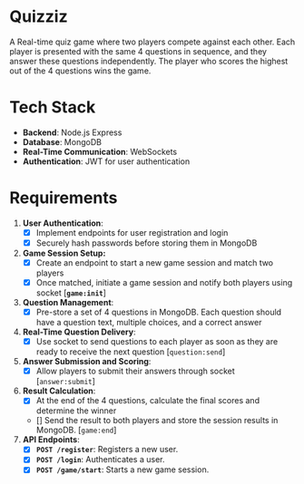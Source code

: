 # Quizziz 
A Real-time quiz game where two players compete against each other. Each player is presented with the same 4 questions in sequence, and they answer these questions independently. The player who scores the highest out of the 4 questions wins the game.

# Tech Stack
- **Backend**: Node.js Express
- **Database**: MongoDB
- **Real-Time Communication**: WebSockets
- **Authentication**: JWT for user authentication


# Requirements
1. **User Authentication**:
    - [x] Implement endpoints for user registration and login
    - [x] Securely hash passwords before storing them in MongoDB
2. **Game Session Setup:**
    - [x] Create an endpoint to start a new game session and match two players
    - [x] Once matched, initiate a game session and notify both players using socket [**`game:init`**]
3. **Question Management**:
    - [x] Pre-store a set of 4 questions in MongoDB. Each question should have a question text, multiple choices, and a correct answer
4. **Real-Time Question Delivery**:
    - [x] Use socket to send questions to each player as soon as they are ready to receive the next question [`question:send`]
5. **Answer Submission and Scoring**:
    - [x] Allow players to submit their answers through socket [`answer:submit`]
6. **Result Calculation**:
    - [x] At the end of the 4 questions, calculate the final scores and determine the winner
    - [] Send the result to both players and store the session results in MongoDB. [`game:end`]
7. **API Endpoints**:
    - [x] **`POST /register`**: Registers a new user.
    - [x] **`POST /login`**: Authenticates a user.
    - [x] **`POST /game/start`**: Starts a new game session. 